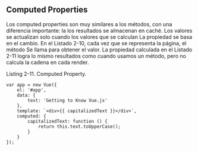 ## Computed Properties

Los computed properties son muy similares a los métodos, con una diferencia importante: la
los resultados se almacenan en caché. Los valores se actualizan solo cuando los valores que se calculan
La propiedad se basa en el cambio. En el Listado 2-10, cada vez que se representa la página, el método
Se llama para obtener el valor. La propiedad calculada en el Listado 2-11 logra lo mismo
resultados como cuando usamos un método, pero no calcula la cadena en cada render.

Listing 2-11. Computed Property.

```
var app = new Vue({
    el: '#app',
    data: {
        text: 'Getting to Know Vue.js'
    },
    template: `<div>{{ capitalizedText }}</div>`,
    computed: {
        capitalizedText: function () {
            return this.text.toUpperCase();
        }
    }
});
```


